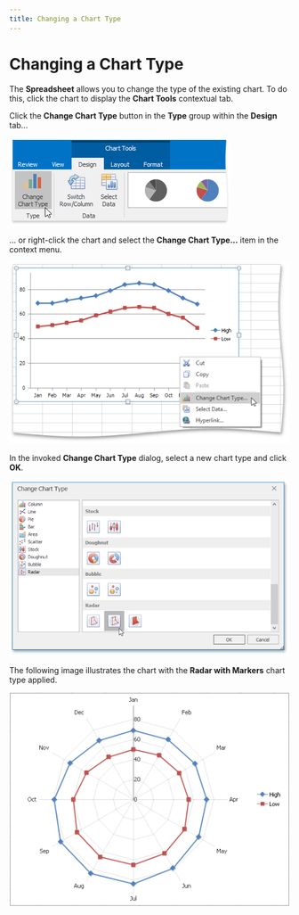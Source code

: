 ```yaml
---
title: Changing a Chart Type
---
```

# Changing a Chart Type
The **Spreadsheet** allows you to change the type of the existing chart. To do this, click the chart to display the **Chart Tools** contextual tab.

Click the **Change Chart Type** button in the **Type** group within the **Design** tab...

![ChangeChartType](../../../images/img22020.png)

... or right-click the chart and select the **Change Chart Type...** item in the context menu.

![ChangeChartType2](../../../images/img22021.png)

In the invoked **Change Chart Type** dialog, select a new chart type and click **OK**.

![ChangeChartTypeDialog](../../../images/img22024.png)

The following image illustrates the chart with the **Radar with Markers** chart type applied.

![RadarChartExample](../../../images/img22025.png)